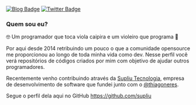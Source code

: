
[![Blog Badge](https://img.shields.io/badge/Blog-jansenfelipe.com.br-orange)](https://jansenfelipe.com.br)
[![Twitter Badge](https://img.shields.io/twitter/follow/jansenfelipe?style=social)](https://twitter.com/jansenfelipe)

### Quem sou eu?

🤓 Um programador que toca viola caipira e um violeiro que programa 🤠

Por aqui desde 2014 retribuindo um pouco o que a comunidade opensource me proporcionou ao longo de toda minha vida como dev. Nesse perfil você verá repositórios de códigos criados por mim com objetivo de ajudar outros programadores.

Recentemente venho contribuindo através da <a href="https://supliu.com.br">Supliu Tecnologia</a>, empresa de desenvolvimento de software que fundei junto com o <a href="https://github.com/thiagoneres">@thiagoneres</a>. 

Segue o perfil dela aqui no GitHub <a href="https://github.com/supliu">https://github.com/supliu</a>
